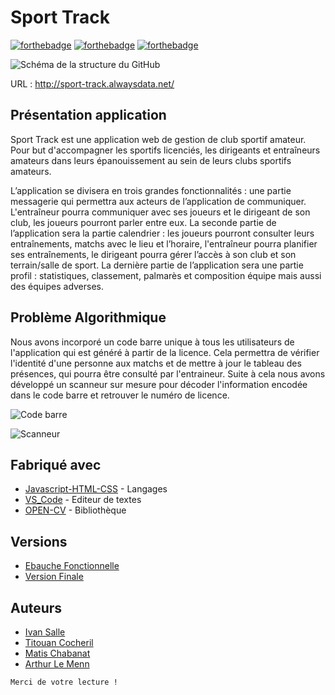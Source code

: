 # Sport Track

[![forthebadge](https://forthebadge.com/images/badges/built-by-developers.svg)](https://forthebadge.com)
[![forthebadge](https://forthebadge.com/images/badges/made-with-javascript.svg)](https://forthebadge.com)
[![forthebadge](https://forthebadge.com/images/badges/for-you.svg)](https://forthebadge.com)

![Schéma de la structure du GitHub](https://imgur.com/IjICbvo.png)

URL : http://sport-track.alwaysdata.net/

## Présentation application

Sport Track est une  application web de gestion de club sportif amateur. Pour but d'accompagner les sportifs licenciés, les dirigeants et entraîneurs amateurs dans leurs épanouissement au sein de leurs clubs sportifs amateurs. 

L’application se divisera en trois grandes fonctionnalités : une partie messagerie qui permettra aux acteurs de l’application de communiquer. L'entraîneur pourra communiquer avec ses joueurs et le dirigeant de son club, les joueurs pourront parler entre eux.
La seconde partie de l’application sera la partie calendrier : les joueurs pourront consulter leurs entraînements, matchs avec le lieu et l’horaire, l'entraîneur pourra planifier ses entraînements, le dirigeant pourra gérer l’accès à son club et son terrain/salle de sport.
La dernière partie de l’application sera une partie profil : statistiques, classement, palmarès et composition équipe mais aussi des équipes adverses.

## Problème Algorithmique

Nous avons incorporé un code barre unique à tous les utilisateurs de l'application qui est généré à partir de la licence. Cela permettra de vérifier l'identité d'une personne aux matchs et de mettre à jour le tableau des présences, qui pourra être consulté par l'entraineur.
Suite à cela nous avons développé un scanneur sur mesure pour décoder l'information encodée dans le code barre et retrouver le numéro de licence.

![Code barre](https://imgur.com/3D12ZPu.png)

![Scanneur](https://imgur.com/i6A6oDd.png)


## Fabriqué avec

* [Javascript-HTML-CSS](http://.com) - Langages
* [VS_Code](https://visualStudioCode.io/) - Editeur de textes
* [OPEN-CV](https://OPEN-CV.io/) - Bibliothèque

## Versions

* [Ebauche Fonctionnelle](https://github.com/TitouCoch/SportTrack/releases/tag/versionFonctionnelle) 
* [Version Finale](https://github.com/TitouCoch/SportTrack/releases/tag/versionScannerFonctionnel)

## Auteurs
- [Ivan Salle](https://github.com/IvanSalle)
- [Titouan Cocheril](https://github.com/TitouCoch)
- [Matis Chabanat](https://github.com/mchabanat)
- [Arthur Le Menn](https://github.com/Arthur-Le-M)


``Merci de votre lecture !``

